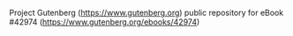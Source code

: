 Project Gutenberg (https://www.gutenberg.org) public repository for eBook #42974 (https://www.gutenberg.org/ebooks/42974)
